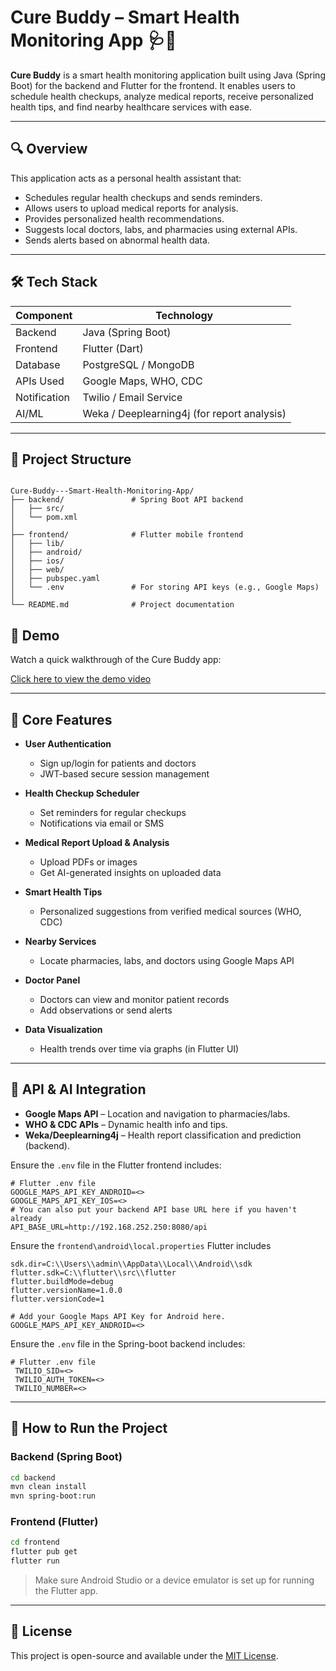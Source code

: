 # Cure Buddy – Smart Health Monitoring App 🩺📱

**Cure Buddy** is a smart health monitoring application built using Java (Spring Boot) for the backend and Flutter for the frontend. 
It enables users to schedule health checkups, analyze medical reports, receive personalized health tips, and find nearby healthcare
services with ease.

---

## 🔍 Overview

This application acts as a personal health assistant that:
- Schedules regular health checkups and sends reminders.
- Allows users to upload medical reports for analysis.
- Provides personalized health recommendations.
- Suggests local doctors, labs, and pharmacies using external APIs.
- Sends alerts based on abnormal health data.

---

## 🛠️ Tech Stack

| Component    | Technology              |
|--------------|-------------------------|
| Backend      | Java (Spring Boot)      |
| Frontend     | Flutter (Dart)          |
| Database     | PostgreSQL / MongoDB    |
| APIs Used    | Google Maps, WHO, CDC   |
| Notification | Twilio / Email Service  |
| AI/ML        | Weka / Deeplearning4j (for report analysis) |

---

## 📁 Project Structure

```

Cure-Buddy---Smart-Health-Monitoring-App/
├── backend/               # Spring Boot API backend
│   ├── src/
│   └── pom.xml
│
├── frontend/              # Flutter mobile frontend
│   ├── lib/
│   ├── android/
│   ├── ios/
│   ├── web/
│   ├── pubspec.yaml
│   └── .env               # For storing API keys (e.g., Google Maps)
│
└── README.md              # Project documentation

````
## 🎥 Demo

Watch a quick walkthrough of the Cure Buddy app:

[Click here to view the demo video]((https://drive.google.com/file/d/1hnP8SQmQVJn9lgajtoivbw4Y1mcHJ4rZ/view?usp=drive_link))



---

## 🔑 Core Features

- **User Authentication**
  - Sign up/login for patients and doctors
  - JWT-based secure session management

- **Health Checkup Scheduler**
  - Set reminders for regular checkups
  - Notifications via email or SMS

- **Medical Report Upload & Analysis**
  - Upload PDFs or images
  - Get AI-generated insights on uploaded data

- **Smart Health Tips**
  - Personalized suggestions from verified medical sources (WHO, CDC)

- **Nearby Services**
  - Locate pharmacies, labs, and doctors using Google Maps API

- **Doctor Panel**
  - Doctors can view and monitor patient records
  - Add observations or send alerts

- **Data Visualization**
  - Health trends over time via graphs (in Flutter UI)

---

## 🧪 API & AI Integration

- **Google Maps API** – Location and navigation to pharmacies/labs.
- **WHO & CDC APIs** – Dynamic health info and tips.
- **Weka/Deeplearning4j** – Health report classification and prediction (backend).

Ensure the `.env` file in the Flutter frontend includes:
```env
# Flutter .env file
GOOGLE_MAPS_API_KEY_ANDROID=<>
GOOGLE_MAPS_API_KEY_IOS=<>
# You can also put your backend API base URL here if you haven't already
API_BASE_URL=http://192.168.252.250:8080/api
````
Ensure the `frontend\android\local.properties` Flutter includes
```
sdk.dir=C:\\Users\\admin\\AppData\\Local\\Android\\sdk
flutter.sdk=C:\\flutter\\src\\flutter
flutter.buildMode=debug
flutter.versionName=1.0.0
flutter.versionCode=1

# Add your Google Maps API Key for Android here.
GOOGLE_MAPS_API_KEY_ANDROID=<>
```
Ensure the `.env` file in the Spring-boot backend includes:
```env
# Flutter .env file
 TWILIO_SID=<>
 TWILIO_AUTH_TOKEN=<>
 TWILIO_NUMBER=<>
````

---

## 🚀 How to Run the Project

### Backend (Spring Boot)

```bash
cd backend
mvn clean install
mvn spring-boot:run
```

### Frontend (Flutter)

```bash
cd frontend
flutter pub get
flutter run
```

> Make sure Android Studio or a device emulator is set up for running the Flutter app.

---

## 📝 License

This project is open-source and available under the [MIT License](LICENSE).
